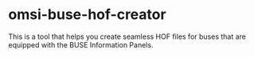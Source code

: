 # omsi-buse-hof-creator
This is a tool that helps you create seamless HOF files for buses that are equipped with the BUSE Information Panels.
